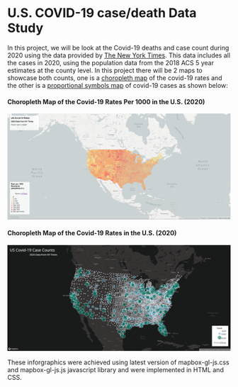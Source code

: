 # U.S. COVID-19 case/death Data Study
In this project, we will be look at the Covid-19 deaths and case count during 2020 using the data provided by [The New York Times](https://github.com/nytimes/covid-19-data/blob/43d32dde2f87bd4dafbb7d23f5d9e878124018b8/live/us-counties.csv). This data includes all the cases in 2020, using the population data from the 2018 ACS 5 year estimates at the county level. In this project there will be 2 maps to showcase both counts, one is a [choropleth map](https://github.com/RJ002-Chris/2020CovidUS/blob/main/map1.html) of the covid-19 rates and the other is a [proportional symbols map](https://github.com/RJ002-Chris/2020CovidUS/blob/main/map2.html) of covid-19 cases as shown below:

#### Choropleth Map of the Covid-19 Rates Per 1000 in the U.S. (2020)
![Choropleth Map of the Covid-19 Rates in the U.S. (2020)](img\map-1.png)

#### Choropleth Map of the Covid-19 Rates in the U.S. (2020)
![Proportional Symbols Map of the Covid-19 Cases in the U.S. (2020)](img\map-2.png)

These inforgraphics were achieved using latest version of mapbox-gl-js.css and mapbox-gl-js.js javascript library and were implemented in HTML and CSS.